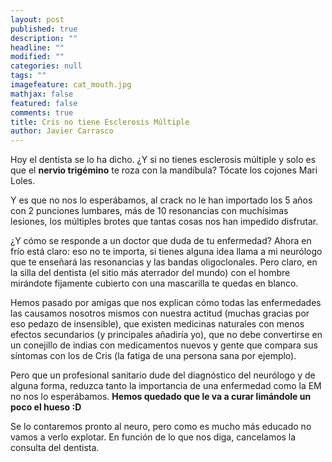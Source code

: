 ```yaml
---
layout: post
published: true
description: ""
headline: ""
modified: ""
categories: null
tags: ""
imagefeature: cat_mouth.jpg
mathjax: false
featured: false
comments: true
title: Cris no tiene Esclerosis Múltiple
author: Javier Carrasco
---
```


Hoy el dentista se lo ha dicho. ¿Y si no tienes esclerosis múltiple y solo es que el **nervio trigémino** te roza con la mandíbula? Tócate los cojones Mari Loles.

Y es que no nos lo esperábamos, al crack no le han importado los 5 años con 2 punciones lumbares, más de 10 resonancias con muchísimas lesiones, los múltiples brotes que tantas cosas nos han impedido disfrutar.

¿Y cómo se responde a un doctor que duda de tu enfermedad? Ahora en frío está claro: eso no te importa, si tienes alguna idea llama a mi neurólogo que te enseñará las resonancias y las bandas oligoclonales. Pero claro, en la silla del dentista (el sitio más aterrador del mundo) con el hombre mirándote fijamente cubierto con una mascarilla te quedas en blanco.

Hemos pasado por amigas que nos explican cómo todas las enfermedades las causamos nosotros mismos con nuestra actitud (muchas gracias por eso pedazo de insensible), que existen medicinas naturales con menos efectos secundarios (y principales añadiría yo), que no debe convertirse en un conejillo de indias con medicamentos nuevos y gente que compara sus síntomas con los de Cris (la fatiga de una persona sana por ejemplo).

Pero que un profesional sanitario dude del diagnóstico del neurólogo y de alguna forma, reduzca tanto la importancia de una enfermedad como la EM no nos lo esperábamos. **Hemos quedado que le va a curar limándole un poco el hueso :D**

Se lo contaremos pronto al neuro, pero como es mucho más educado no vamos a verlo explotar. En función de lo que nos diga, cancelamos la consulta del dentista.


